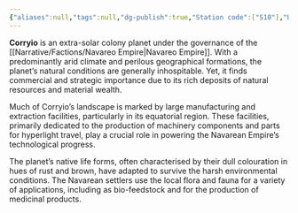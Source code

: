 ```yaml
---
{"aliases":null,"tags":null,"dg-publish":true,"Station code":["S10"],"Universal Name":"","permalink":"/narrative/locations/worlds/corryio/","dgPassFrontmatter":true}
---
```


**Corryio** is an extra-solar colony planet under the governance of the [[Narrative/Factions/Navareo Empire\|Navareo Empire]]. With a predominantly arid climate and perilous geographical formations, the planet’s natural conditions are generally inhospitable. Yet, it finds commercial and strategic importance due to its rich deposits of natural resources and material wealth.

Much of Corryio’s landscape is marked by large manufacturing and extraction facilities, particularly in its equatorial region. These facilities, primarily dedicated to the production of machinery components and parts for hyperlight travel, play a crucial role in powering the Navarean Empire’s technological progress.

The planet’s native life forms, often characterised by their dull colouration in hues of rust and brown, have adapted to survive the harsh environmental conditions. The Navarean settlers use the local flora and fauna for a variety of applications, including as bio-feedstock and for the production of medicinal products.